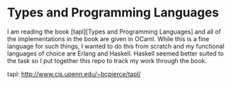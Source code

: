 # Types and Programming Languages

I am reading the book [tapl][Types and Programming Languages] and all of the implementations
in the book are given in OCaml. While this is a fine language for such things, I wanted to
do this from scratch and my functional languages of choice are Erlang and Haskell. Haskell
seemed better suited to the task so I put together this repo to track my work through
the book.



tapl: http://www.cis.upenn.edu/~bcpierce/tapl/
